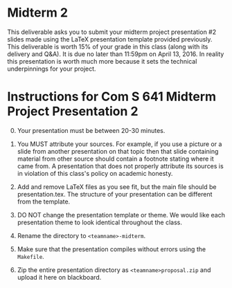 # Midterm 2

This deliverable asks you to submit your midterm project presentation #2 slides
made using the LaTeX presentation template provided previously. This
deliverable is worth 15% of your grade in this class (along with its delivery
and Q&A). It is due no later than 11:59pm on April 13, 2016. In reality this
presentation is worth much more because it sets the technical underpinnings for
your project.


# Instructions for Com S 641 Midterm Project Presentation 2

0. Your presentation must be between 20-30 minutes.

1. You MUST attribute your sources. For example, if you use a picture or
   a slide from another presentation on that topic then that slide containing
   material from other source should contain a footnote stating where it came
   from. A presentation that does not properly attribute its sources is in
   violation of this class's policy on academic honesty.

2. Add and remove LaTeX files as you see fit, but the main file should be
   presentation.tex. The structure of your presentation can be different from
   the template.

3. DO NOT change the presentation template or theme. We would like each
   presentation theme to look identical throughout the class.

4. Rename the directory to `<teamname>-midterm`.

5. Make sure that the presentation compiles without errors using the
   `Makefile`.

6. Zip the entire presentation directory as `<teamname>proposal.zip` and upload
   it here on blackboard.
